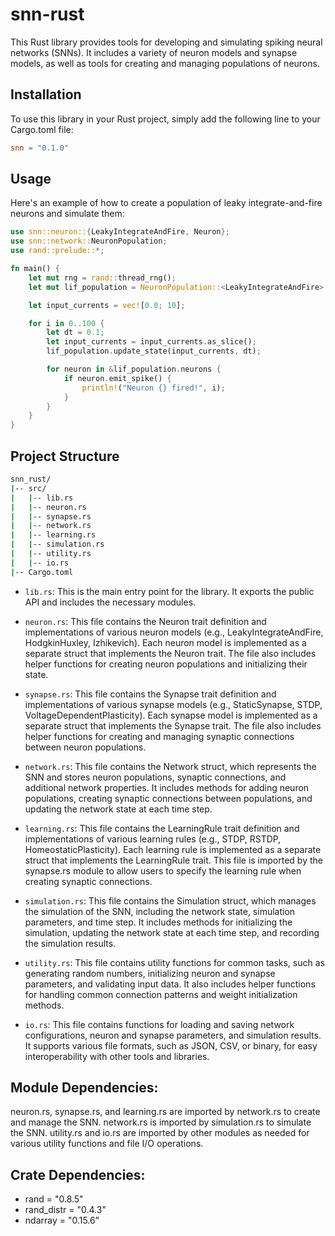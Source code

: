 # snn-rust
This Rust library provides tools for developing and simulating spiking neural networks (SNNs). It includes a variety of neuron models and synapse models, as well as tools for creating and managing populations of neurons.

## Installation
To use this library in your Rust project, simply add the following line to your Cargo.toml file:

```makefile
snn = "0.1.0"
```

## Usage
Here's an example of how to create a population of leaky integrate-and-fire neurons and simulate them:

```rust
use snn::neuron::{LeakyIntegrateAndFire, Neuron};
use snn::network::NeuronPopulation;
use rand::prelude::*;

fn main() {
    let mut rng = rand::thread_rng();
    let mut lif_population = NeuronPopulation::<LeakyIntegrateAndFire>::new(10);

    let input_currents = vec![0.0; 10];

    for i in 0..100 {
        let dt = 0.1;
        let input_currents = input_currents.as_slice();
        lif_population.update_state(input_currents, dt);

        for neuron in &lif_population.neurons {
            if neuron.emit_spike() {
                println!("Neuron {} fired!", i);
            }
        }
    }
}
```

## Project Structure

```bash
snn_rust/
|-- src/
|   |-- lib.rs
|   |-- neuron.rs
|   |-- synapse.rs
|   |-- network.rs
|   |-- learning.rs
|   |-- simulation.rs
|   |-- utility.rs
|   |-- io.rs
|-- Cargo.toml
```
- `lib.rs`: This is the main entry point for the library. It exports the public API and includes the necessary modules.

- `neuron.rs`: This file contains the Neuron trait definition and implementations of various neuron models (e.g., LeakyIntegrateAndFire, HodgkinHuxley, Izhikevich). Each neuron model is implemented as a separate struct that implements the Neuron trait. The file also includes helper functions for creating neuron populations and initializing their state.

- `synapse.rs`: This file contains the Synapse trait definition and implementations of various synapse models (e.g., StaticSynapse, STDP, VoltageDependentPlasticity). Each synapse model is implemented as a separate struct that implements the Synapse trait. The file also includes helper functions for creating and managing synaptic connections between neuron populations.

- `network.rs`: This file contains the Network struct, which represents the SNN and stores neuron populations, synaptic connections, and additional network properties. It includes methods for adding neuron populations, creating synaptic connections between populations, and updating the network state at each time step.

- `learning.rs`: This file contains the LearningRule trait definition and implementations of various learning rules (e.g., STDP, RSTDP, HomeostaticPlasticity). Each learning rule is implemented as a separate struct that implements the LearningRule trait. This file is imported by the synapse.rs module to allow users to specify the learning rule when creating synaptic connections.

- `simulation.rs`: This file contains the Simulation struct, which manages the simulation of the SNN, including the network state, simulation parameters, and time step. It includes methods for initializing the simulation, updating the network state at each time step, and recording the simulation results.

- `utility.rs`: This file contains utility functions for common tasks, such as generating random numbers, initializing neuron and synapse parameters, and validating input data. It also includes helper functions for handling common connection patterns and weight initialization methods.

- `io.rs`: This file contains functions for loading and saving network configurations, neuron and synapse parameters, and simulation results. It supports various file formats, such as JSON, CSV, or binary, for easy interoperability with other tools and libraries.

## Module Dependencies:

neuron.rs, synapse.rs, and learning.rs are imported by network.rs to create and manage the SNN.
network.rs is imported by simulation.rs to simulate the SNN.
utility.rs and io.rs are imported by other modules as needed for various utility functions and file I/O operations.

## Crate Dependencies:

- rand = "0.8.5"
- rand_distr = "0.4.3"
- ndarray = "0.15.6"
